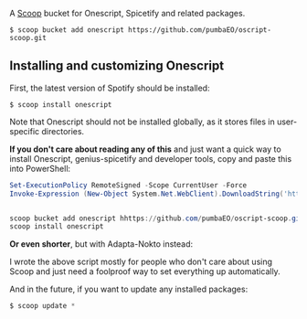 A [Scoop](https://github.com/lukesampson/scoop) bucket for Onescript, Spicetify and related packages.

    $ scoop bucket add onescript https://github.com/pumbaEO/oscript-scoop.git

## Installing and customizing Onescript

First, the latest version of Spotify should be installed:

    $ scoop install onescript

Note that Onescript should not be installed globally, as it stores files in user-specific directories.

**If you don't care about reading any of this** and just want a quick way to install Onescript, genius-spicetify and developer tools, copy and paste this into
PowerShell:

```powershell
Set-ExecutionPolicy RemoteSigned -Scope CurrentUser -Force
Invoke-Expression (New-Object System.Net.WebClient).DownloadString('https://get.scoop.sh')


scoop bucket add onescript hhttps://github.com/pumbaEO/oscript-scoop.git
scoop install onescript


```

**Or even shorter**, but with Adapta-Nokto instead:

I wrote the above script mostly for people who don't care about using Scoop and just need a
foolproof way to set everything up automatically.

And in the future, if you want to update any installed packages:

```powershell
$ scoop update *
```
